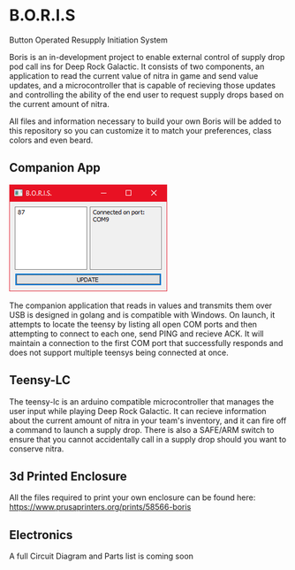 # B.O.R.I.S
Button Operated Resupply Initiation System

Boris is an in-development project to enable external control of supply drop pod call ins for Deep Rock Galactic. It consists of two components, an application to read the current value of nitra in game and send value updates, and a microcontroller that is capable of recieving those updates and controlling the ability of the end user to request supply drops based on the current amount of nitra. 

All files and information necessary to build your own Boris will be added to this repository so you can customize it to match your preferences, class colors and even beard. 

## Companion App

![Alt text](images/GUI-Beta.png?raw=true "Companion App")


The companion application that reads in values and transmits them over USB is designed in golang and is compatible with Windows. On launch, it attempts to locate the teensy by listing all open COM ports and then attempting to connect to each one, send PING and recieve ACK. It will maintain a connection to the first COM port that successfully responds and does not support multiple teensys being connected at once. 

## Teensy-LC
The teensy-lc is an arduino compatible microcontroller that manages the user input while playing Deep Rock Galactic. It can recieve information about the current amount of nitra in your team's inventory, and it can fire off a command to launch a supply drop. There is also a SAFE/ARM switch to ensure that you cannot accidentally call in a supply drop should you want to conserve nitra. 

## 3d Printed Enclosure
All the files required to print your own enclosure can be found here: https://www.prusaprinters.org/prints/58566-boris

## Electronics 
A full Circuit Diagram and Parts list is coming soon
